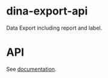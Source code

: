 # dina-export-api
Data Export including report and label.

# API

See [documentation](https://github.com/AAFC-BICoE/dina-export-api/blob/main/docs/api.adoc).
